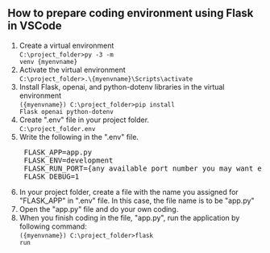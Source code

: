 ## How to prepare coding environment using Flask in VSCode
  1. Create a virtual environment<br>
     <code>C:\project_folder>py -3 -m venv {myenvname}</code>
  3. Activate the virtual environment<br>
     <code>C:\project_folder>.\\{myenvname}\Scripts\activate</code>
  4. Install Flask, openai, and python-dotenv libraries in the virtual environment<br>
     <code>({myenvname}) C:\project_folder>pip install Flask openai python-dotenv</code>
  5. Create ".env" file in your project folder.<br>
     <code>C:\project_folder\.env</code>
  6. Write the following in the ".env" file.<br>
      <pre>
      FLASK_APP=app.py
      FLASK_ENV=development
      FLASK_RUN_PORT={any available port number you may want e.g. 8000}
      FLASK_DEBUG=1</pre>
  8. In your project folder, create a file with the name you assigned for "FLASK_APP" in ".env" file.
     In this case, the file name is to be "app.py"
  9. Open the "app.py" file and do your own coding.
  10. When you finish coding in the file, "app.py", run the application by following command:<br>
     <code>({myenvname}) C:\project_folder>flask run</code>
      
